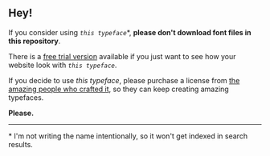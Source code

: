 ## Hey!

If you consider using _`this typeface`_\*, **please don't download font files in this repository**.

There is a [free trial version](https://www.grillitype.com/free-trial-fonts) available if you just want to see how your website look with _`this typeface`_.

If you decide to use _this typeface_, please purchase a license from [the amazing people who crafted it](https://www.grillitype.com), so they can keep creating amazing typefaces.

**Please.**

---

\* I'm not writing the name intentionally, so it won't get indexed in search results.
